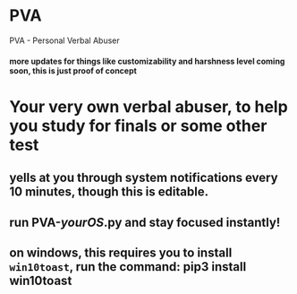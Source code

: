 # PVA
PVA - Personal Verbal Abuser
#### more updates for things like customizability and harshness level coming soon, this is just proof of concept
# Your very own verbal abuser, to help you study for finals or some other test
## yells at you through system notifications every 10 minutes, though this is editable.
## run PVA-*yourOS*.py and stay focused instantly!
## on windows, this requires you to install `win10toast`, run the command: pip3 install win10toast
